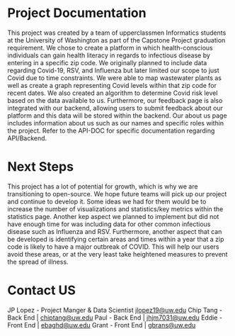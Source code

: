 # Project Documentation 
This project was created by a team of upperclassmen Informatics students at the University of Washington as part of the Capstone Project graduation requirement. We chose to create a platform in which health-conscious individuals can gain health literacy in regards to infectious disease by entering in a specific zip code. We originally planned to include data regarding Covid-19, RSV, and Influenza but later limited our scope to just Covid due to time constraints. We were able to map wastewater plants as well as create a graph representing Covid levels within that zip code for recent dates. We also created an algorithm to determine Covid risk level based on the data available to us. Furthermore, our feedback page is also integrated with our backend, allowing users to submit feedback about our platform and this data will be stored within the backend. Our about us page includes information about us such as our names and specific roles within the project. Refer to the API-DOC for specific documentation regarding API/Backend.

# Next Steps
This project has a lot of potential for growth, which is why we are transitioning to open-source. We hope future teams will pick up our project and continue to develop it. Some ideas we had for them would be to increase the number of visualizations and statistics/key metrics within the statistics page. Another kep aspect we planned to implement but did not have enough time for was including data for other common infectious disease such as Influenza and RSV. Furthermore, another aspect that can be developed is identifying certain areas and times within a year that a zip code is likely to have a major outbreak of COVID. This will help our users avoid these areas, or at the very least take heightened measures to prevent the spread of illness. 

# Contact US
  JP Lopez - Project Manger & Data Scientist jlopez19@uw.edu
  Chip Tang - Back End | chiptang@uw.edu
  Paul - Back End | jhjm7031@uw.edu
  Eddie - Front End | ebaghd@uw.edu
  Grant - Front End | gbrans@uw.edu
